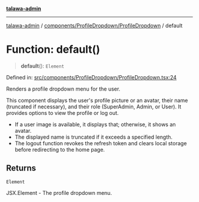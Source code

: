 [**talawa-admin**](../../../../README.md)

***

[talawa-admin](../../../../modules.md) / [components/ProfileDropdown/ProfileDropdown](../README.md) / default

# Function: default()

> **default**(): `Element`

Defined in: [src/components/ProfileDropdown/ProfileDropdown.tsx:24](https://github.com/bint-Eve/talawa-admin/blob/e05e1a03180dbbfc7ba850102958ea6b6cd4b01e/src/components/ProfileDropdown/ProfileDropdown.tsx#L24)

Renders a profile dropdown menu for the user.

This component displays the user's profile picture or an avatar, their name (truncated if necessary),
and their role (SuperAdmin, Admin, or User). It provides options to view the profile or log out.

- If a user image is available, it displays that; otherwise, it shows an avatar.
- The displayed name is truncated if it exceeds a specified length.
- The logout function revokes the refresh token and clears local storage before redirecting to the home page.

## Returns

`Element`

JSX.Element - The profile dropdown menu.
